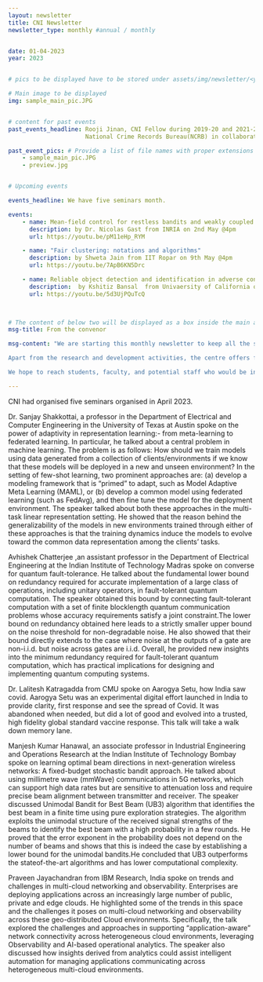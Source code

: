 ```yaml
---
layout: newsletter
title: CNI Newsletter
newsletter_type: monthly #annual / monthly


date: 01-04-2023 
year: 2023


# pics to be displayed have to be stored under assets/img/newsletter/<year>/<month>

# Main image to be displayed
img: sample_main_pic.JPG


# content for past events
past_events_headline: Rooji Jinan, CNI Fellow during 2019-20 and 2021-22, defended her thesis on March 1, 2023 (Wednesday) at 10 am.
                      National Crime Records Bureau(NCRB) in collaboration with Cyber Peace Foundation has launched 4th CCTNS Hackathon & Cyber Challenge-2023, https://www.cyberchallenge.in on 13th March 2023

past_event_pics: # Provide a list of file names with proper extensions
    - sample_main_pic.JPG
    - preview.jpg


# Upcoming events

events_headline: We have five seminars month.

events:
    - name: Mean-field control for restless bandits and weakly coupled MDPs
      description: by Dr. Nicolas Gast from INRIA on 2nd May @4pm
      url: https://youtu.be/pM11eHp_RYM

    - name: "Fair clustering: notations and algorithms"
      description: by Shweta Jain from IIT Ropar on 9th May @4pm
      url: https://youtu.be/7ApB6KN5Drc

    - name: Reliable object detection and identification in adverse conditions
      description:  by Kshitiz Bansal  from Univaersity of California on 23rd May @4pm
      url: https://youtu.be/5d3UjPQuTcQ

    

# The content of below two will be displayed as a box inside the main area.
msg-title: From the convenor

msg-content: "We are starting this monthly newsletter to keep all the stakeholders updated on the centre activities. 

Apart from the research and development activities, the centre offers free online courses, scholarship for students working in the relevant areas, organises weekly seminar series, technical workshops, and annual summer schools. 

We hope to reach students, faculty, and potential staff who would be interested in participating in the centre activities. "

---
```


<!-- Main article -->

CNI had organised five seminars organised in April 2023.
    
Dr. Sanjay Shakkottai, a professor in the Department of Electrical and Computer Engineering in the University of Texas at Austin spoke on the power of adaptivity in representation learning:- from meta-learning to federated learning. In particular, he talked about a central problem in machine learning. The problem
is as follows: How should we train models using data generated from a collection
of clients/environments if we know that these models will be deployed in a new
and unseen environment? In the setting of few-shot learning, two prominent approaches are: (a) develop a modeling framework that is “primed” to adapt, such
as Model Adaptive Meta Learning (MAML), or (b) develop a common model
using federated learning (such as FedAvg), and then fine tune the model for the
deployment environment. The speaker talked about both these approaches in
the multi-task linear representation setting. He showed that the reason behind
the generalizability of the models in new environments trained through either
of these approaches is that the training dynamics induce the models to evolve
toward the common data representation among the clients’ tasks.
    
Avhishek Chatterjee ,an assistant professor in the Department of Electrical Engineering at the Indian Institute of Technology Madras spoke on converse for quantum fault-tolerance. He talked about the fundamental lower bound on redundancy required
for accurate implementation of a large class of operations, including unitary
operators, in fault-tolerant quantum computation. The speaker obtained this
bound by connecting fault-tolerant computation with a set of finite blocklength
quantum communication problems whose accuracy requirements satisfy a joint
constraint.The lower bound on redundancy obtained here leads to a strictly
smaller upper bound on the noise threshold for non-degradable noise. He also
showed that their bound directly extends to the case where noise at the outputs
of a gate are non-i.i.d. but noise across gates are i.i.d. Overall, he provided
new insights into the minimum redundancy required for fault-tolerant quantum
computation, which has practical implications for designing and implementing
quantum computing systems.
    
Dr. Lalitesh Katragadda from CMU spoke on Aarogya Setu, how India saw covid. Aarogya Setu was an experimental digital effort launched in India to provide clarity, first response and see the spread of Covid. It was abandoned when needed, but did a lot of good and evolved into a trusted, high fidelity global standard vaccine response. This talk will take a walk down memory lane.
    
Manjesh Kumar Hanawal, an associate professor in Industrial Engineering and Operations Research at the Indian Institute of Technology Bombay spoke on learning optimal beam directions in next-generation wireless networks: A fixed-budget stochastic bandit approach. He talked about using millimetre wave (mmWave) communications in
5G networks, which can support high data rates but are sensitive to attenuation loss and require precise beam alignment between transmitter and receiver.
The speaker discussed Unimodal Bandit for Best Beam (UB3) algorithm that
identifies the best beam in a finite time using pure exploration strategies. The
algorithm exploits the unimodal structure of the received signal strengths of
the beams to identify the best beam with a high probability in a few rounds.
He proved that the error exponent in the probability does not depend on the
number of beams and shows that this is indeed the case by establishing a lower
bound for the unimodal bandits.He concluded that UB3 outperforms the stateof-the-art algorithms and has lower computational complexity.
    
Praveen Jayachandran from IBM Research, India spoke on trends and challenges in multi-cloud networking and observability. Enterprises are deploying applications across an increasingly large number of
public, private and edge clouds. He highlighted some of the trends
in this space and the challenges it poses on multi-cloud networking and observability across these geo-distributed Cloud environments. Specifically, the
talk  explored the challenges and approaches in supporting “application-aware”
network connectivity across heterogeneous cloud environments, leveraging Observability and AI-based operational analytics. The speaker also discussed how
insights derived from analytics could assist intelligent automation for managing
applications communicating across heterogeneous multi-cloud environments.




 
